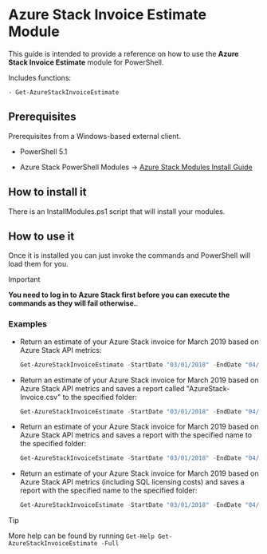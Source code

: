 # Azure Stack Invoice Estimate Module

This guide is intended to provide a reference on how to use the **Azure Stack Invoice Estimate** module for PowerShell.

Includes functions:

    - Get-AzureStackInvoiceEstimate

## Prerequisites

Prerequisites from a Windows-based external client.

* PowerShell 5.1

* Azure Stack PowerShell Modules -> [Azure Stack Modules Install Guide](https://docs.ukcloud.com/articles/azure/azs-how-configure-powershell-users.html)

## How to install it

There is an InstallModules.ps1 script that will install your modules.

## How to use it

Once it is installed you can just invoke the commands and PowerShell will load them for you.

> [!IMPORTANT]
> **You need to log in to Azure Stack first before you can execute the commands as they will fail otherwise.**.

### Examples

* Return an estimate of your Azure Stack invoice for March 2019 based on Azure Stack API metrics:

    ```PowerShell
    Get-AzureStackInvoiceEstimate -StartDate "03/01/2018" -EndDate "04/01/2019"
    ```

* Return an estimate of your Azure Stack invoice for March 2019 based on Azure Stack API metrics and saves a report called "AzureStack-Invoice.csv" to the specified folder:

    ```PowerShell
    Get-AzureStackInvoiceEstimate -StartDate "03/01/2018" -EndDate "04/01/2019" -Destination "C:\AzureStack-Invoice-March-2019"
    ```

* Return an estimate of your Azure Stack invoice for March 2019 based on Azure Stack API metrics and saves a report with the specified name to the specified folder:

    ```PowerShell
    Get-AzureStackInvoiceEstimate -StartDate "03/01/2018" -EndDate "04/01/2019" -Destination "C:\AzureStack-Invoice-March-2019" -FileName "AzureStack-Invoice.csv"
    ```

* Return an estimate of your Azure Stack invoice for March 2019 based on Azure Stack API metrics (including SQL licensing costs) and saves a report with the specified name to the specified folder:

    ```PowerShell
    Get-AzureStackInvoiceEstimate -StartDate "03/01/2018" -EndDate "04/01/2019" -Destination "C:\AzureStack-Invoice-March-2019" -FileName "AzureStack-Invoice.csv" -SQLFilePath "C:\AzureStack\SQLVMs.csv"
    ```

> [!TIP]
> More help can be found by running `Get-Help Get-AzureStackInvoiceEstimate -Full`